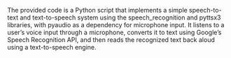 The provided code is a Python script that implements a simple speech-to-text and text-to-speech system using the speech_recognition and pyttsx3 libraries, with pyaudio as a dependency for microphone input. It listens to a user’s voice input through a microphone, converts it to text using Google’s Speech Recognition API, and then reads the recognized text back aloud using a text-to-speech engine.
